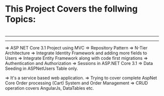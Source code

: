 # This Project Covers the follwing Topics:
#
#
__________________________________________
------------------------------------------
=>	ASP NET Core 3.1 Project using MVC
=>	Repository Pattern
=>	N-Tier Architecture
=>	Integrate Identity Framework and adding more fields to Users
=>	Integrate Entity Framework along with code first migrations
=>	Authentication and Authorization
=>	Sessions in ASP.NET Core 3.1
=>	Data Seeding in ASPNetUsers Table only.


=> 	It's a service based web application.
=>	Trying to cover complete AspNet Core Order processing (Cart) System and Order Management
=> 	CRUD operation covers AngularJs, DataTables etc.
